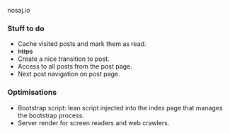 nosaj.io

### Stuff to do
- Cache visited posts and mark them as read.
- ~~https~~
- Create a nice transition to post.
- Access to all posts from the post page.
- Next post navigation on post page.

### Optimisations
- Bootstrap script: lean script injected into the index page that manages the bootstrap process.
- Server render for screen readers and web crawlers.
